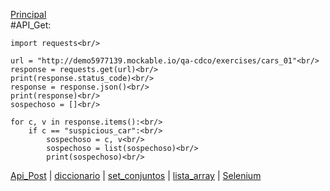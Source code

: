 [Principal](../README.md)<br/>
#API_Get:

    import requests<br/>

    url = "http://demo5977139.mockable.io/qa-cdco/exercises/cars_01"<br/>
    response = requests.get(url)<br/>
    print(response.status_code)<br/>
    response = response.json()<br/>
    print(response)<br/>
    sospechoso = []<br/>

    for c, v in response.items():<br/>
        if c == "suspicious_car":<br/>
            sospechoso = c, v<br/>
            sospechoso = list(sospechoso)<br/>
            print(sospechoso)<br/>
            
[Api_Post](API_post.md) | [diccionario](diccionario.md) | [set_conjuntos](set_conjunto.md) | [lista_array](lista_Array.md) | [Selenium](../Selenium/README.md)